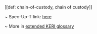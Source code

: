 [[def: chain-of-custody, chain of custody]]

~ Spec-Up-T link: <a href='https://weboftrust.github.io/WOT-terms/docs/glossary/chain-of-custody'>here</a>

~ More in <a href="https://weboftrust.github.io/WOT-terms/docs/glossary/chain-of-custody">extended KERI glossary</a>
